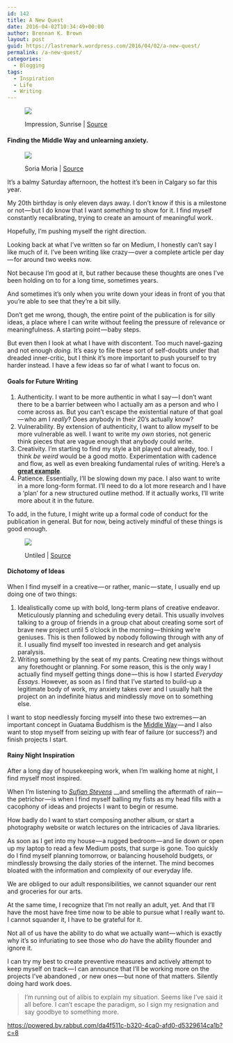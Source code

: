 ```yaml
---
id: 142
title: A New Quest
date: 2016-04-02T10:34:49+00:00
author: Brennan K. Brown
layout: post
guid: https://lastremark.wordpress.com/2016/04/02/a-new-quest/
permalink: /a-new-quest/
categories:
  - Blogging
tags:
  - Inspiration
  - Life
  - Writing
---
```


<figure class="wp-caption">

<img data-width="1600" data-height="1245" src="https://cdn-images-1.medium.com/max/2560/1*nuBzm4epWYIbgNFs2DwHjg.jpeg" /> <figcaption class="wp-caption-text">Impression, Sunrise | <a href="https://en.wikipedia.org/wiki/Impression,_Sunrise#/media/File:Claude_Monet,_Impression,_soleil_levant.jpg" target="_blank" rel="noopener noreferrer">Source</a></figcaption></figure>

#### Finding the Middle Way and unlearning anxiety.

<figure class="wp-caption">

<img data-width="1443" data-height="1039" src="https://cdn-images-1.medium.com/max/600/1*6qt6Gxnss1KtzPeeZGEE1A.jpeg" /> <figcaption class="wp-caption-text">Soria Moria | <a href="https://en.wikipedia.org/wiki/Quest#/media/File:Theodor_Kittelsen,_Soria_Moria.jpg" target="_blank" rel="noopener noreferrer">Source</a></figcaption></figure>

It’s a balmy Saturday afternoon, the hottest it’s been in Calgary so far this year.

My 20th birthday is only eleven days away. I don’t know if this is a milestone or not — but I do know that I want _something_ to show for it. I find myself constantly recalibrating, trying to create an amount of meaningful work.

Hopefully, I’m pushing myself the right direction.

<!--more-->

<span>L</span>ooking back at what I’ve written so far on Medium, I honestly can’t say I like much of it. I’ve been writing like crazy — over a complete article per day — for around two weeks now.

Not because I’m good at it, but rather because these thoughts are ones I’ve been holding on to for a long time, sometimes years.

And sometimes it’s only when you write down your ideas in front of you that you’re able to see that they’re a bit silly.

Don’t get me wrong, though, the entire point of the publication is for silly ideas, a place where I can write without feeling the pressure of relevance or meaningfulness. A starting point — baby steps.

But even then I look at what I have with discontent. Too much navel-gazing and not enough _doing._ It’s easy to file these sort of self-doubts under that dreaded inner-critic, but I think it’s more important to push yourself to try harder instead. I have a few ideas so far of what I want to focus on.

#### Goals for Future Writing

1. Authenticity. I want to be more authentic in what I say — I don’t want there to be a barrier between who I actually am as a person and who I come across as. But you can’t escape the existential nature of that goal — who am I _really_? Does anybody in their 20’s actually know?
2. Vulnerability. By extension of authenticity, I want to allow myself to be more vulnerable as well. I want to write my _own_ stories, not generic think pieces that are vague enough that anybody could write.
3. Creativity. I’m starting to find my style a bit played out already, too. I think _be weird_ would be a good motto. Experimentation with cadence and flow, as well as even breaking fundamental rules of writing. Here’s a <a href="https://medium.com/portfolio-process/why-im-giving-my-typeface-away-for-free-466919f02d96#.8ws35i4cd" target="_blank" rel="noopener noreferrer"><strong>great example</strong></a>.
4. Patience. Essentially, I’ll be slowing down my pace. I also want to write in a more long-form format. I’ll need to do a lot more research and I have a ‘plan’ for a new structured outline method. If it actually works, I’ll write more about it in the future.

To add, in the future, I might write up a formal code of conduct for the publication in general. But for now, being actively mindful of these things is good enough.

<figure class="wp-caption">

<img data-width="3872" data-height="2592" src="https://cdn-images-1.medium.com/max/800/1*iFy1zAfyOOM4KOUDVqusuw.jpeg" /> <figcaption class="wp-caption-text">Untiled | <a href="https://www.pexels.com/photo/painting-black-paint-roller-8614/" target="_blank" rel="noopener noreferrer">Source</a></figcaption></figure>

#### Dichotomy of Ideas

When I find myself in a creative — or rather, manic — state, I usually end up doing one of two things:

1. Idealistically come up with bold, long-term plans of creative endeavor. Meticulously planning and scheduling every detail. This usually involves talking to a group of friends in a group chat about creating some sort of brave new project until 5 o’clock in the morning — thinking we’re geniuses. This is then followed by nobody following through with any of it. I usually find myself too invested in research and get analysis paralysis.
2. Writing something by the seat of my pants. Creating new things without any forethought or planning. For some reason, this is the only way I actually find myself getting things done — this is how I started _Everyday Essays_. However, as soon as I find that I’ve started to build-up a legitimate body of work, my anxiety takes over and I usually halt the project on an indefinite hiatus and mindlessly move on to something else.

I want to stop needlessly forcing myself into these two extremes — an important concept in Guatama Buddhism is the <a href="https://en.wikipedia.org/wiki/Middle_Way" target="_blank" rel="noopener noreferrer">Middle Way</a> — and I also want to stop myself from seizing up with fear of failure (or success?) and finish projects I start.

#### Rainy Night Inspiration

After a long day of housekeeping work, when I’m walking home at night, I find myself most inspired.

When I’m listening to <a href="http://www.thegliss.com/Carrie-and-Lowell-Revisted/" target="_blank" rel="noopener noreferrer"><em>Sufjan Stevens</em></a> \_\_and smelling the aftermath of rain — the petrichor — is when I find myself balling my fists as my head fills with a cacophony of ideas and projects I want to begin or resume.

How badly do I want to start composing another album, or start a photography website or watch lectures on the intricacies of Java libraries.

As soon as I get into my house — a rugged bedroom — and lie down or open up my laptop to read a few Medium posts, that surge is gone. Too quickly do I find myself planning tomorrow, or balancing household budgets, or mindlessly browsing the daily stories of the internet. The mind becomes bloated with the information and complexity of our everyday life.

We are obliged to our adult responsibilities, we cannot squander our rent and groceries for our arts.

At the same time, I recognize that I’m not really an adult, yet. And that I’ll have the most have free time now to be able to pursue what I really want to. I cannot squander it, I have to be grateful for it.

Not all of us have the ability to do what we actually want — which is exactly why it’s so infuriating to see those who _do_ have the ability flounder and ignore it.

I can try my best to create preventive measures and actively attempt to keep myself on track — I can announce that I’ll be working more on the projects I’ve abandoned , or new ones — but none of that matters. Silently doing hard work does.

> I’m running out of alibis to explain my situation. Seems like I’ve said it all before. I can’t escape the paradigm, so I sign my resignation and say goodbye to something more.

<https://powered.by.rabbut.com/da4f511c-b320-4ca0-afd0-d5329614ca1b?c=8>
